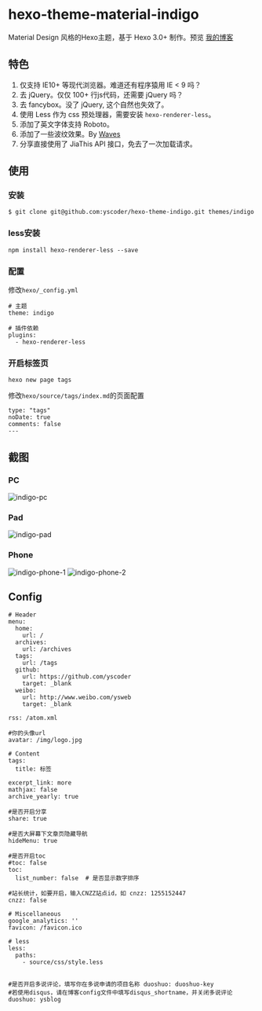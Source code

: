 hexo-theme-material-indigo
================

Material Design 风格的Hexo主题，基于 Hexo 3.0+ 制作。预览 [我的博客](http://www.imys.net/)

## 特色

1. 仅支持 IE10+ 等现代浏览器。难道还有程序猿用 IE < 9 吗？
2. 去 jQuery。仅仅 100+ 行js代码，还需要 jQuery 吗？
3. 去 fancybox。没了 jQuery, 这个自然也失效了。
4. 使用 Less 作为 css 预处理器，需要安装 `hexo-renderer-less`。
5. 添加了英文字体支持 Roboto。
6. 添加了一些波纹效果。By [Waves](https://github.com/fians/Waves)
7. 分享直接使用了 JiaThis API 接口，免去了一次加载请求。

## 使用

### 安装

`$ git clone git@github.com:yscoder/hexo-theme-indigo.git themes/indigo`

### less安装

`npm install hexo-renderer-less --save`

### 配置

修改`hexo/_config.yml`

```
# 主题
theme: indigo

# 插件依赖
plugins:
  - hexo-renderer-less
```

### 开启标签页

`hexo new page tags`

修改`hexo/source/tags/index.md`的页面配置

```
type: "tags"
noDate: true
comments: false
---
```


## 截图

### PC

![indigo-pc](https://github.com/yscoder/hexo-theme-indigo/raw/master/screenshots/hexo-theme-pc.png)

### Pad

![indigo-pad](https://github.com/yscoder/hexo-theme-indigo/raw/master/screenshots/hexo-theme-pad.png)

### Phone

![indigo-phone-1](https://github.com/yscoder/hexo-theme-indigo/raw/master/screenshots/hexo-theme-phone-1.png)
![indigo-phone-2](https://github.com/yscoder/hexo-theme-indigo/raw/master/screenshots/hexo-theme-phone-2.png)

## Config

```
# Header
menu:
  home:
    url: /
  archives:
    url: /archives
  tags:
    url: /tags
  github:
    url: https://github.com/yscoder
    target: _blank
  weibo:
    url: http://www.weibo.com/ysweb
    target: _blank

rss: /atom.xml

#你的头像url
avatar: /img/logo.jpg

# Content
tags:
  title: 标签

excerpt_link: more
mathjax: false
archive_yearly: true

#是否开启分享
share: true

#是否大屏幕下文章页隐藏导航
hideMenu: true

#是否开启toc
#toc: false
toc:
  list_number: false  # 是否显示数字排序

#站长统计，如要开启，输入CNZZ站点id，如 cnzz: 1255152447
cnzz: false

# Miscellaneous
google_analytics: ''
favicon: /favicon.ico

# less
less:
  paths:
    - source/css/style.less


#是否开启多说评论，填写你在多说申请的项目名称 duoshuo: duoshuo-key
#若使用disqus，请在博客config文件中填写disqus_shortname，并关闭多说评论
duoshuo: ysblog
```
